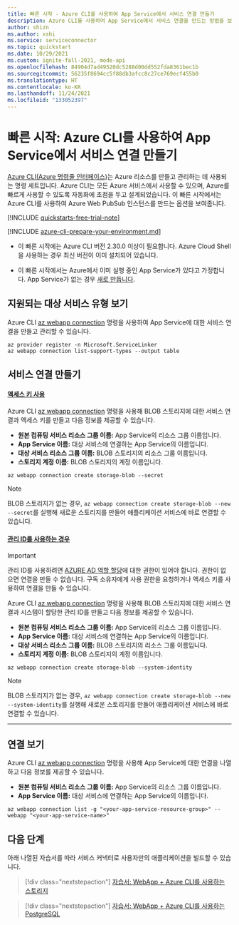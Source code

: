 ```yaml
---
title: 빠른 시작 - Azure CLI를 사용하여 App Service에서 서비스 연결 만들기
description: Azure CLI를 사용하여 App Service에서 서비스 연결을 만드는 방법을 보여 주는 빠른 시작
author: shizn
ms.author: xshi
ms.service: serviceconnector
ms.topic: quickstart
ms.date: 10/29/2021
ms.custom: ignite-fall-2021, mode-api
ms.openlocfilehash: 84904d7ad49520dc5288d00dd552fda8361bec1b
ms.sourcegitcommit: 56235f8694cc5f88db3afcc8c27ce769ecf455b0
ms.translationtype: HT
ms.contentlocale: ko-KR
ms.lasthandoff: 11/24/2021
ms.locfileid: "133052397"
---
```

# <a name="quickstart-create-a-service-connection-in-app-service-with-the-azure-cli"></a>빠른 시작: Azure CLI를 사용하여 App Service에서 서비스 연결 만들기

[Azure CLI(Azure 명령줄 인터페이스)](/cli/azure)는 Azure 리소스를 만들고 관리하는 데 사용되는 명령 세트입니다. Azure CLI는 모든 Azure 서비스에서 사용할 수 있으며, Azure를 빠르게 사용할 수 있도록 자동화에 초점을 두고 설계되었습니다. 이 빠른 시작에서는 Azure CLI를 사용하여 Azure Web PubSub 인스턴스를 만드는 옵션을 보여줍니다.

[!INCLUDE [quickstarts-free-trial-note](../../includes/quickstarts-free-trial-note.md)]

[!INCLUDE [azure-cli-prepare-your-environment.md](../../includes/azure-cli-prepare-your-environment.md)]

- 이 빠른 시작에는 Azure CLI 버전 2.30.0 이상이 필요합니다. Azure Cloud Shell을 사용하는 경우 최신 버전이 이미 설치되어 있습니다.

- 이 빠른 시작에서는 Azure에서 이미 실행 중인 App Service가 있다고 가정합니다. App Service가 없는 경우 [새로 만듭니다](../app-service/quickstart-dotnetcore.md).

## <a name="view-supported-target-service-types"></a>지원되는 대상 서비스 유형 보기

Azure CLI [az webapp connection](/cli/azure/webapp/connection) 명령을 사용하여 App Service에 대한 서비스 연결을 만들고 관리할 수 있습니다. 

```azurecli-interactive
az provider register -n Microsoft.ServiceLinker
az webapp connection list-support-types --output table
```

## <a name="create-a-service-connection"></a>서비스 연결 만들기

#### <a name="using-access-key"></a>[액세스 키 사용](#tab/Using-access-key)

Azure CLI [az webapp connection](/cli/azure/webapp/connection) 명령을 사용해 BLOB 스토리지에 대한 서비스 연결과 엑세스 키를 만들고 다음 정보를 제공할 수 있습니다.

- **원본 컴퓨팅 서비스 리소스 그룹 이름:** App Service의 리소스 그룹 이름입니다.
- **App Service 이름:** 대상 서비스에 연결하는 App Service의 이름입니다.
- **대상 서비스 리소스 그룹 이름:** BLOB 스토리지의 리소스 그룹 이름입니다.
- **스토리지 계정 이름:** BLOB 스토리지의 계정 이름입니다.

```azurecli-interactive
az webapp connection create storage-blob --secret
```

> [!NOTE]
> BLOB 스토리지가 없는 경우, `az webapp connection create storage-blob --new --secret`를 실행해 새로운 스토리지를 만들어 애플리케이션 서비스에 바로 연결할 수 있습니다.

#### <a name="using-managed-identity"></a>[관리 ID를 사용하는 경우](#tab/Using-Managed-Identity)

> [!IMPORTANT]
> 관리 ID를 사용하려면 [AZURE AD 역할 할당](../active-directory/managed-identities-azure-resources/howto-assign-access-portal.md)에 대한 권한이 있어야 합니다. 권한이 없으면 연결을 만들 수 없습니다. 구독 소유자에게 사용 권한을 요청하거나 액세스 키를 사용하여 연결을 만들 수 있습니다.

Azure CLI [az webapp connection](/cli/azure/webapp/connection) 명령을 사용해 BLOB 스토리지에 대한 서비스 연결과 시스템이 할당한 관리 ID를 만들고 다음 정보를 제공할 수 있습니다.

- **원본 컴퓨팅 서비스 리소스 그룹 이름:** App Service의 리소스 그룹 이름입니다.
- **App Service 이름:** 대상 서비스에 연결하는 App Service의 이름입니다.
- **대상 서비스 리소스 그룹 이름:** BLOB 스토리지의 리소스 그룹 이름입니다.
- **스토리지 계정 이름:** BLOB 스토리지의 계정 이름입니다.

```azurecli-interactive
az webapp connection create storage-blob --system-identity
```

> [!NOTE]
> BLOB 스토리지가 없는 경우, `az webapp connection create storage-blob --new --system-identity`를 실행해 새로운 스토리지를 만들어 애플리케이션 서비스에 바로 연결할 수 있습니다.

---

## <a name="view-connections"></a>연결 보기

Azure CLI [az webapp connection](/cli/azure/webapp/connection) 명령을 사용해 App Service에 대한 연결을 나열하고 다음 정보를 제공할 수 있습니다.

- **원본 컴퓨팅 서비스 리소스 그룹 이름:** App Service의 리소스 그룹 이름입니다.
- **App Service 이름:** 대상 서비스에 연결하는 App Service의 이름입니다.

```azurecli-interactive
az webapp connection list -g "<your-app-service-resource-group>" --webapp "<your-app-service-name>"
```

## <a name="next-steps"></a>다음 단계

아래 나열된 자습서를 따라 서비스 커넥터로 사용자만의 애플리케이션을 빌드할 수 있습니다.

> [!div class="nextstepaction"]
> [자습서: WebApp + Azure CLI를 사용하는 스토리지](./tutorial-csharp-webapp-storage-cli.md)

> [!div class="nextstepaction"]
> [자습서: WebApp + Azure CLI를 사용하는 PostgreSQL](./tutorial-django-webapp-postgres-cli.md)
